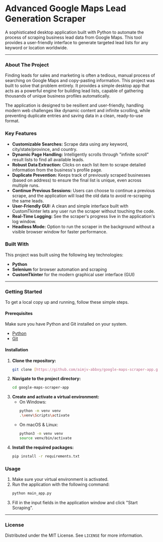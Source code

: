 # Advanced Google Maps Lead Generation Scraper

A sophisticated desktop application built with Python to automate the process of scraping business lead data from Google Maps. This tool provides a user-friendly interface to generate targeted lead lists for any keyword or location worldwide.

---

### About The Project

Finding leads for sales and marketing is often a tedious, manual process of searching on Google Maps and copy-pasting information. This project was built to solve that problem entirely. It provides a simple desktop app that acts as a powerful engine for building lead lists, capable of gathering thousands of unique business profiles automatically.

The application is designed to be resilient and user-friendly, handling modern web challenges like dynamic content and infinite scrolling, while preventing duplicate entries and saving data in a clean, ready-to-use format.

### Key Features

* **Customizable Searches:** Scrape data using any keyword, city/state/province, and country.
* **Dynamic Page Handling:** Intelligently scrolls through "infinite scroll" result lists to find all available leads.
* **Robust Data Extraction:** Clicks on each list item to scrape detailed information from the business's profile page.
* **Duplicate Prevention:** Keeps track of previously scraped businesses (based on address) to ensure the final list is unique, even across multiple runs.
* **Continue Previous Sessions:** Users can choose to continue a previous scrape, and the application will load the old data to avoid re-scraping the same leads.
* **User-Friendly GUI:** A clean and simple interface built with CustomTkinter lets any user run the scraper without touching the code.
* **Real-Time Logging:** See the scraper's progress live in the application's log window.
* **Headless Mode:** Option to run the scraper in the background without a visible browser window for faster performance.

### Built With

This project was built using the following key technologies:

* **Python**
* **Selenium** for browser automation and scraping
* **CustomTkinter** for the modern graphical user interface (GUI)

---

### Getting Started

To get a local copy up and running, follow these simple steps.

#### Prerequisites

Make sure you have Python and Git installed on your system.
* [Python](https://www.python.org/downloads/)
* [Git](https://git-scm.com/downloads)

#### Installation

1.  **Clone the repository:**
    ```sh
    git clone [https://github.com/aimjv-abbxy/google-maps-scraper-app.git](https://github.com/aimjv-abbxy/google-maps-scraper-app.git)
    ```
2.  **Navigate to the project directory:**
    ```sh
    cd google-maps-scraper-app
    ```
3.  **Create and activate a virtual environment:**
    * On Windows:
        ```sh
        python -m venv venv
        .\venv\Scripts\activate
        ```
    * On macOS & Linux:
        ```sh
        python3 -m venv venv
        source venv/bin/activate
        ```
4.  **Install the required packages:**
    ```sh
    pip install -r requirements.txt
    ```

### Usage

1.  Make sure your virtual environment is activated.
2.  Run the application with the following command:
    ```sh
    python main_app.py
    ```
3.  Fill in the input fields in the application window and click "Start Scraping".

---

### License

Distributed under the MIT License. See `LICENSE` for more information.
